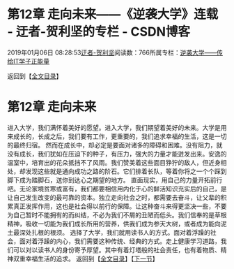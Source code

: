 
# 第12章 走向未来——《逆袭大学》连载 - 迂者-贺利坚的专栏 - CSDN博客

2019年01月06日 08:28:53[迂者-贺利坚](https://me.csdn.net/sxhelijian)阅读数：766所属专栏：[逆袭大学——传给IT学子正能量](https://blog.csdn.net/column/details/32349.html)



返回到【[全文目录](https://blog.csdn.net/sxhelijian/article/details/85908097)】

# 第12章 走向未来
进入大学，我们满怀着美好的愿望。进入大学，我们期望着美好的未来。大学是用来成长的，长成之后，我们要有工作，更重要的，我们追求幸福的生活，这是一切的最终归宿。
然而在成长中，却必定是要面对诸多的障碍和困难。没有阻力，就没有成长，我们犹如在压迫下的种子，有压力，强大的力量才能迸发出来。安逸的温室中，培育出的花朵抵挡不了风雨。我们赞美着这些面目狰狞的敌人，但近身相处，却发现这些就是通向成功之路的阶石。它们排着长队，等着你将之一个个踩到脚下成为踏脚石，送你到达心之期望的地方。
直面现实，用自己的力量开拓前行吧。无论家境贫寒或富有，我们都要相信用内化于心的鲜活知识充实后的自己，是让自己发生改变的最可靠的资本。独立走向社会之时，都需要去奋斗，让父辈的积累真正发挥作用，这也是社会得以前行的保障。让这种奋斗来得更坚决一些，不要为自己暂时不能拥有的而纠结，不必为我们不屑的丑陋而低头。我们信奉的是草根精神，吸收一切能为我们成长所用的营养，供我们成为参天大树，或者成为能向泥土最深处扎根的根须。
选择了大学，我们就用读书人的方式。面对着浮躁的社会，面对着浮躁的内心，我们需要这种传统、经典的方式。走上健康学习道路，我们可以对以读书人的身份寄予厚望。其中有着灯塔般的社会责任，也有着物质、精神双重幸福生活的追求。
返回到【[全文目录](https://blog.csdn.net/sxhelijian/article/details/85908097)】【[下一节](https://blog.csdn.net/sxhelijian/article/details/85909147)】


